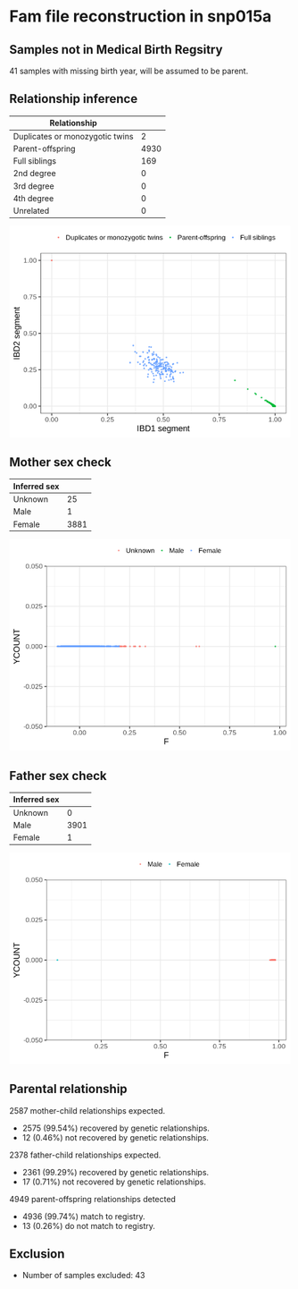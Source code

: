 # Fam file reconstruction in snp015a
## Samples not in Medical Birth Regsitry
41 samples with missing birth year, will be assumed to be parent.
## Relationship inference
| Relationship |   |
| ------------ | - |
| Duplicates or monozygotic twins| 2 |
| Parent-offspring| 4930 |
| Full siblings| 169 |
| 2nd degree| 0 |
| 3rd degree| 0 |
| 4th degree| 0 |
| Unrelated| 0 |

![](fam_reconstruction/ibd_plot.png)
## Mother sex check
| Inferred sex |   |
| ------------ | - |
| Unknown | 25 |
| Male | 1 |
| Female | 3881 |

![](fam_reconstruction/mother_sex_plot.png)
## Father sex check
| Inferred sex |   |
| ------------ | - |
| Unknown | 0 |
| Male | 3901 |
| Female | 1 |

![](fam_reconstruction/father_sex_plot.png)
## Parental relationship
2587 mother-child relationships expected.
- 2575 (99.54%) recovered by genetic relationships.
- 12 (0.46%) not recovered by genetic relationships.


2378 father-child relationships expected.
- 2361 (99.29%) recovered by genetic relationships.
- 17 (0.71%) not recovered by genetic relationships.


4949 parent-offspring relationships detected
- 4936 (99.74%) match to registry.
- 13 (0.26%) do not match to registry.


## Exclusion
- Number of samples excluded: 43

